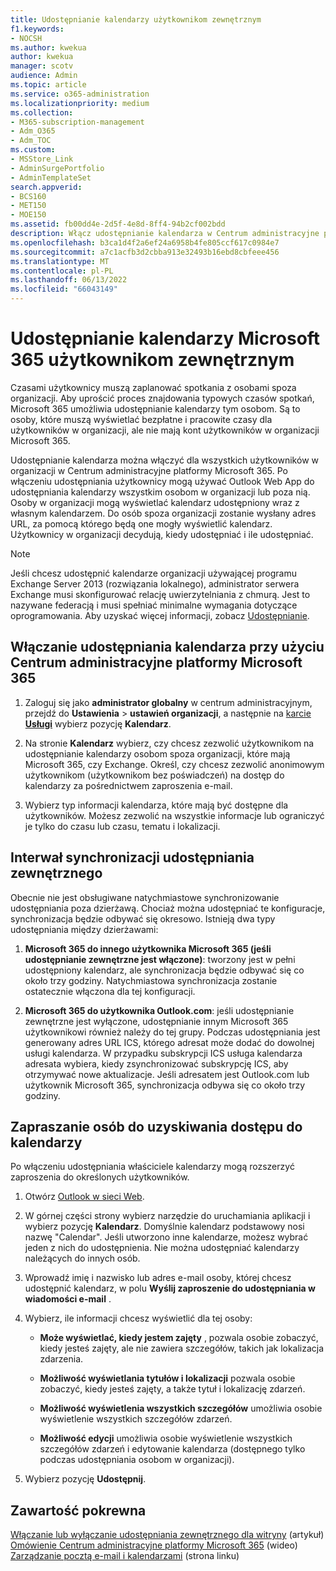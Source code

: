 ```yaml
---
title: Udostępnianie kalendarzy użytkownikom zewnętrznym
f1.keywords:
- NOCSH
ms.author: kwekua
author: kwekua
manager: scotv
audience: Admin
ms.topic: article
ms.service: o365-administration
ms.localizationpriority: medium
ms.collection:
- M365-subscription-management
- Adm_O365
- Adm_TOC
ms.custom:
- MSStore_Link
- AdminSurgePortfolio
- AdminTemplateSet
search.appverid:
- BCS160
- MET150
- MOE150
ms.assetid: fb00dd4e-2d5f-4e8d-8ff4-94b2cf002bdd
description: Włącz udostępnianie kalendarza w Centrum administracyjne platformy Microsoft 365, aby użytkownicy mogli udostępniać swoje kalendarze wszystkim osobom w organizacji lub poza nią.
ms.openlocfilehash: b3ca1d4f2a6ef24a6958b4fe805ccf617c0984e7
ms.sourcegitcommit: a7c1acfb3d2cbba913e32493b16ebd8cbfeee456
ms.translationtype: MT
ms.contentlocale: pl-PL
ms.lasthandoff: 06/13/2022
ms.locfileid: "66043149"
---
```

# <a name="share-microsoft-365-calendars-with-external-users"></a>Udostępnianie kalendarzy Microsoft 365 użytkownikom zewnętrznym

Czasami użytkownicy muszą zaplanować spotkania z osobami spoza organizacji. Aby uprościć proces znajdowania typowych czasów spotkań, Microsoft 365 umożliwia udostępnianie kalendarzy tym osobom. Są to osoby, które muszą wyświetlać bezpłatne i pracowite czasy dla użytkowników w organizacji, ale nie mają kont użytkowników w organizacji Microsoft 365.

Udostępnianie kalendarza można włączyć dla wszystkich użytkowników w organizacji w Centrum administracyjne platformy Microsoft 365. Po włączeniu udostępniania użytkownicy mogą używać Outlook Web App do udostępniania kalendarzy wszystkim osobom w organizacji lub poza nią. Osoby w organizacji mogą wyświetlać kalendarz udostępniony wraz z własnym kalendarzem. Do osób spoza organizacji zostanie wysłany adres URL, za pomocą którego będą one mogły wyświetlić kalendarz. Użytkownicy w organizacji decydują, kiedy udostępniać i ile udostępniać.

> [!NOTE]
> Jeśli chcesz udostępnić kalendarze organizacji używającej programu Exchange Server 2013 (rozwiązania lokalnego), administrator serwera Exchange musi skonfigurować relację uwierzytelniania z chmurą. Jest to nazywane federacją i musi spełniać minimalne wymagania dotyczące oprogramowania. Aby uzyskać więcej informacji, zobacz [Udostępnianie](/exchange/sharing-exchange-2013-help).
  
## <a name="enable-calendar-sharing-using-the-microsoft-365-admin-center"></a>Włączanie udostępniania kalendarza przy użyciu Centrum administracyjne platformy Microsoft 365

1. Zaloguj się jako **administrator globalny** w centrum administracyjnym, przejdź do **Ustawienia** \> **ustawień organizacji**, a następnie na <a href="https://go.microsoft.com/fwlink/p/?linkid=2053743" target="_blank">karcie **Usługi**</a> wybierz pozycję **Kalendarz**.
  
3. Na stronie **Kalendarz** wybierz, czy chcesz zezwolić użytkownikom na udostępnianie kalendarzy osobom spoza organizacji, które mają Microsoft 365, czy Exchange. Określ, czy chcesz zezwolić anonimowym użytkownikom (użytkownikom bez poświadczeń) na dostęp do kalendarzy za pośrednictwem zaproszenia e-mail.

4. Wybierz typ informacji kalendarza, które mają być dostępne dla użytkowników. Możesz zezwolić na wszystkie informacje lub ograniczyć je tylko do czasu lub czasu, tematu i lokalizacji.

## <a name="external-sharing-sync-interval"></a>Interwał synchronizacji udostępniania zewnętrznego

Obecnie nie jest obsługiwane natychmiastowe synchronizowanie udostępniania poza dzierżawą. Chociaż można udostępniać te konfiguracje, synchronizacja będzie odbywać się okresowo. Istnieją dwa typy udostępniania między dzierżawami:

1. **Microsoft 365 do innego użytkownika Microsoft 365 (jeśli udostępnianie zewnętrzne jest włączone)**: tworzony jest w pełni udostępniony kalendarz, ale synchronizacja będzie odbywać się co około trzy godziny. Natychmiastowa synchronizacja zostanie ostatecznie włączona dla tej konfiguracji.

2. **Microsoft 365 do użytkownika Outlook.com**: jeśli udostępnianie zewnętrzne jest wyłączone, udostępnianie innym Microsoft 365 użytkownikowi również należy do tej grupy. Podczas udostępniania jest generowany adres URL ICS, którego adresat może dodać do dowolnej usługi kalendarza. W przypadku subskrypcji ICS usługa kalendarza adresata wybiera, kiedy zsynchronizować subskrypcję ICS, aby otrzymywać nowe aktualizacje. Jeśli adresatem jest Outlook.com lub użytkownik Microsoft 365, synchronizacja odbywa się co około trzy godziny.

## <a name="invite-people-to-access-calendars"></a>Zapraszanie osób do uzyskiwania dostępu do kalendarzy

Po włączeniu udostępniania właściciele kalendarzy mogą rozszerzyć zaproszenia do określonych użytkowników.

1. Otwórz [Outlook w sieci Web](https://outlook.office365.com).

2. W górnej części strony wybierz narzędzie do uruchamiania aplikacji i wybierz pozycję **Kalendarz**. Domyślnie kalendarz podstawowy nosi nazwę "Calendar". Jeśli utworzono inne kalendarze, możesz wybrać jeden z nich do udostępnienia. Nie można udostępniać kalendarzy należących do innych osób.

3. Wprowadź imię i nazwisko lub adres e-mail osoby, której chcesz udostępnić kalendarz, w polu **Wyślij zaproszenie do udostępniania w wiadomości e-mail** .

4. Wybierz, ile informacji chcesz wyświetlić dla tej osoby:

     - **Może wyświetlać, kiedy jestem zajęty** , pozwala osobie zobaczyć, kiedy jesteś zajęty, ale nie zawiera szczegółów, takich jak lokalizacja zdarzenia.

     - **Możliwość wyświetlania tytułów i lokalizacji** pozwala osobie zobaczyć, kiedy jesteś zajęty, a także tytuł i lokalizację zdarzeń.

     - **Możliwość wyświetlenia wszystkich szczegółów** umożliwia osobie wyświetlenie wszystkich szczegółów zdarzeń.

     - **Możliwość edycji** umożliwia osobie wyświetlenie wszystkich szczegółów zdarzeń i edytowanie kalendarza (dostępnego tylko podczas udostępniania osobom w organizacji).

5. Wybierz pozycję **Udostępnij**. 

## <a name="related-content"></a>Zawartość pokrewna

[Włączanie lub wyłączanie udostępniania zewnętrznego dla witryny](/sharepoint/change-external-sharing-site) (artykuł)\
[Omówienie Centrum administracyjne platformy Microsoft 365](../admin-overview/admin-center-overview.md) (wideo)\
[Zarządzanie pocztą e-mail i kalendarzami](/admin) (strona linku)

